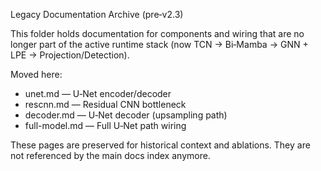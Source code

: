 Legacy Documentation Archive (pre‑v2.3)

This folder holds documentation for components and wiring that are no longer part of the
active runtime stack (now TCN → Bi‑Mamba → GNN + LPE → Projection/Detection).

Moved here:
- unet.md — U‑Net encoder/decoder
- rescnn.md — Residual CNN bottleneck
- decoder.md — U‑Net decoder (upsampling path)
- full-model.md — Full U‑Net path wiring

These pages are preserved for historical context and ablations. They are not referenced by
the main docs index anymore.


